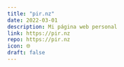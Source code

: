 ```yaml
---
title: "pir.nz"
date: 2022-03-01
description: Mi página web personal
link: https://pir.nz
repo: https://pir.nz
icon: 🌐
draft: false
---
```

